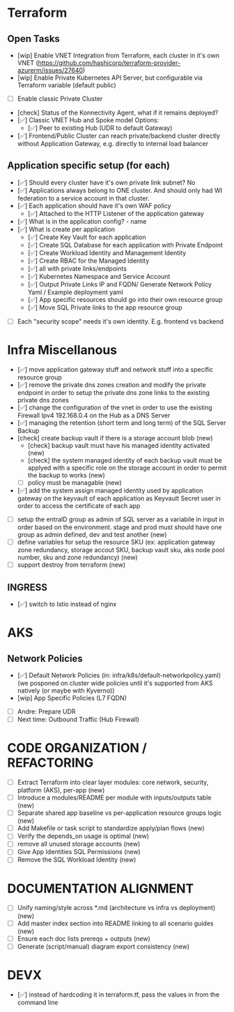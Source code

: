 # Terraform
## Open Tasks
- [wip] Enable VNET Integration from Terraform, each cluster in it's own VNET
   (https://github.com/hashicorp/terraform-provider-azurerm/issues/27640)
- [wip] Enable Private Kubernetes API Server, but configurable via Terraform variable (default public)
- [ ] Enable classic Private Cluster
- [check] Status of the Konnectivity Agent, what if it remains deployed?
- [✅] Classic VNET Hub and Spoke model
    Options:
    - [✅] Peer to existing Hub (UDR to default Gateway)
- [✅] Frontend/Public Cluster can reach private/backend cluster directly without Application Gateway, e.g. directly to internal load balancer

## Application specific setup (for each)
- [✅] Should every cluster have it's own private link subnet? No
- [✅] Applications always belong to ONE cluster. And should only had WI federation to a service account in that cluster.
- [✅] Each application should have it's own WAF policy
    - [✅] Attached to the HTTP Listener of the application gateway
- [✅] What is in the application config? 
      - name
- [✅] What is create per application
    - [✅] Create Key Vault for each application
    - [✅] Create SQL Database for each application with Private Endpoint
    - [✅] Create Workload Identity and Management Identity
    - [✅] Create RBAC for the Managed Identity
    - [✅] all with private links/endpoints
    - [✅] Kubernetes Namespace and Service Account
    - [✅] Output Private Links IP and FQDN/ Generate Network Policy Yaml / Example deployment yaml
    - [✅] App specific resources should go into their own resource group
    - [✅] Move SQL Private links to the app resource group
- [ ] Each "security scope" needs it's own identity. E.g. frontend vs backend

# Infra Miscellanous
- [✅] move application gateway stuff and network stuff into a specific resource group
- [✅] remove the private dns zones creation and modify the private endpoint in order to setup the private dns zone links to the existing private dns zones
- [✅] change the configuration of the vnet in order to use the existing Firewall Ipv4 192.168.0.4 on the Hub as a DNS Server
- [✅] managing the retention (short term and long term) of the SQL Server Backup
- [check] create backup vault if there is a storage account blob (new)
    - [check] backup vault must have his managed identity activated (new)
    - [check] the system managed identity of each backup vault must be applyed with a specific role on the storage account in order to permit the backup to works (new)
    - [ ] policy must be managable (new)
- [✅] add the system assign managed identity used by application gateway on the keyvault of each application as Keyvault Secret user in order to access the certificate of each app 
- [ ] setup the entraID group as admin of SQL server as a variabile in input in order based on the environment. stage and prod must should have one group as admin defined, dev and test another (new)
- [ ] define variables for setup the resource SKU (ex: application gateway zone redundancy, storage accout SKU, backup vault sku, aks node pool number, sku and zone redundancy) (new)
- [ ] support destroy from terraform (new)

## INGRESS
- [✅] switch to Istio instead of nginx

# AKS

## Network Policies
- [✅] Default Network Policies (in: infra/k8s/default-networkpolicy.yaml)
       (we posponed on cluster wide policies until it's supported from AKS natively (or maybe with Kyverno))
- [wip] App Specific Policies (L7 FQDN)
- [ ] Andre: Prepare UDR
- [ ] Next time: Outbound Traffic (Hub Firewall)

# CODE ORGANIZATION / REFACTORING
- [ ] Extract Terraform into clear layer modules: core network, security, platform (AKS), per-app (new)
- [ ] Introduce a modules/README per module with inputs/outputs table (new)
- [ ] Separate shared app baseline vs per-application resource groups logic (new)
- [ ] Add Makefile or task script to standardize apply/plan flows (new)
- [ ] Verify the depends_on usage is optimal (new)
- [ ] remove all unused storage accounts (new)
- [ ] Give App Identities SQL Permissions (new)
- [ ] Remove the SQL Workload Identity (new)

# DOCUMENTATION ALIGNMENT
- [ ] Unify naming/style across *.md (architecture vs infra vs deployment) (new)
- [ ] Add master index section into README linking to all scenario guides (new)
- [ ] Ensure each doc lists prereqs + outputs (new)
- [ ] Generate (script/manual) diagram export consistency (new)

# DEVX
- [✅] instead of hardcoding it in terraform.tf, pass the values in from the command line
